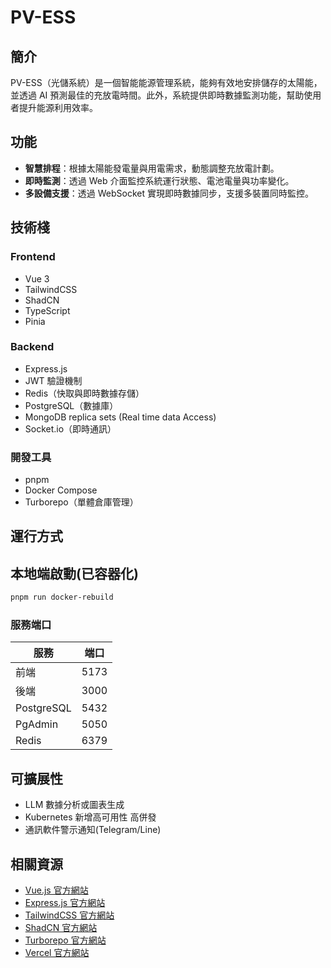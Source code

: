 # PV-ESS

## 簡介

PV-ESS（光儲系統）是一個智能能源管理系統，能夠有效地安排儲存的太陽能，並透過 AI 預測最佳的充放電時間。此外，系統提供即時數據監測功能，幫助使用者提升能源利用效率。

## 功能

- **智慧排程**：根據太陽能發電量與用電需求，動態調整充放電計劃。
- **即時監測**：透過 Web 介面監控系統運行狀態、電池電量與功率變化。
- **多設備支援**：透過 WebSocket 實現即時數據同步，支援多裝置同時監控。

## 技術棧

### **Frontend**

- Vue 3
- TailwindCSS
- ShadCN
- TypeScript
- Pinia

### **Backend**

- Express.js
- JWT 驗證機制
- Redis（快取與即時數據存儲）
- PostgreSQL（數據庫）
- MongoDB replica sets (Real time data Access)
- Socket.io（即時通訊）

### **開發工具**

- pnpm
- Docker Compose
- Turborepo（單體倉庫管理）


## 運行方式

## 本地端啟動(已容器化)
```sh
pnpm run docker-rebuild
```
### **服務端口**

| 服務       | 端口 |
| ---------- | ---- |
| 前端       | 5173 |
| 後端       | 3000 |
| PostgreSQL | 5432 |
| PgAdmin    | 5050 |
| Redis      | 6379 |

## 可擴展性
- LLM 數據分析或圖表生成
- Kubernetes 新增高可用性 高併發
- 通訊軟件警示通知(Telegram/Line)

## 相關資源

- [Vue.js 官方網站](https://vuejs.org/)
- [Express.js 官方網站](https://expressjs.com/)
- [TailwindCSS 官方網站](https://tailwindcss.com/)
- [ShadCN 官方網站](https://ui.shadcn.com/)
- [Turborepo 官方網站](https://turbo.build/repo)
- [Vercel 官方網站](https://vercel.com/)
